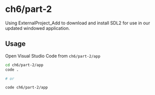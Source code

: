 # ch6/part-2

Using ExternalProject_Add to download and install SDL2 for use in our updated windowed application.

## Usage

Open Visual Studio Code from `ch6/part-2/app`

```bash
cd ch6/part-2/app
code .

# or

code ch6/part-2/app
```
